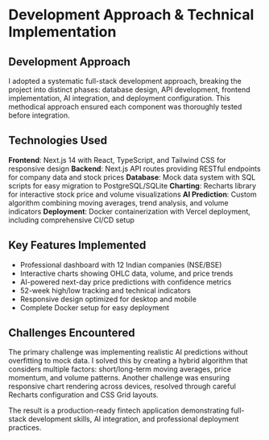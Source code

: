 # Development Approach & Technical Implementation

## Development Approach
I adopted a systematic full-stack development approach, breaking the project into distinct phases: database design, API development, frontend implementation, AI integration, and deployment configuration. This methodical approach ensured each component was thoroughly tested before integration.

## Technologies Used
**Frontend**: Next.js 14 with React, TypeScript, and Tailwind CSS for responsive design
**Backend**: Next.js API routes providing RESTful endpoints for company data and stock prices
**Database**: Mock data system with SQL scripts for easy migration to PostgreSQL/SQLite
**Charting**: Recharts library for interactive stock price and volume visualizations
**AI Prediction**: Custom algorithm combining moving averages, trend analysis, and volume indicators
**Deployment**: Docker containerization with Vercel deployment, including comprehensive CI/CD setup

## Key Features Implemented
- Professional dashboard with 12 Indian companies (NSE/BSE)
- Interactive charts showing OHLC data, volume, and price trends
- AI-powered next-day price predictions with confidence metrics
- 52-week high/low tracking and technical indicators
- Responsive design optimized for desktop and mobile
- Complete Docker setup for easy deployment

## Challenges Encountered
The primary challenge was implementing realistic AI predictions without overfitting to mock data. I solved this by creating a hybrid algorithm that considers multiple factors: short/long-term moving averages, price momentum, and volume patterns. Another challenge was ensuring responsive chart rendering across devices, resolved through careful Recharts configuration and CSS Grid layouts.

The result is a production-ready fintech application demonstrating full-stack development skills, AI integration, and professional deployment practices.
